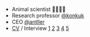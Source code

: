 - Animal scientist 🐷🐮🐶🐔
- Research professor [@konkuk](http://anis.konkuk.ac.kr/)
- CEO [@antller](http://antller.com/) 
- [CV](https://github.com/YoungjunNa/CV_YoungjunNa/blob/master/README.md) / Interview [1](https://krive.konkuk.ac.kr/42) [2](https://m.blog.naver.com/PostView.nhn?blogId=gf8200723&logNo=222113248537&navType=tl) [3](https://github.com/YoungjunNa/youngjunna/blob/master/%E1%84%83%E1%85%A6%E1%84%8B%E1%85%B5%E1%84%90%E1%85%A9%E1%84%85%E1%85%B5%E1%84%8B%E1%85%B5%E1%86%AB%E1%84%90%E1%85%A5%E1%84%87%E1%85%B2-%E1%84%8B%E1%85%A2%E1%86%AB%E1%84%90%E1%85%B3%E1%86%AF%E1%84%85%E1%85%A5.pdf) [4](https://youtu.be/5Sm5QVmmBrw) [5](https://www.youtube.com/watch?v=rfEC7SlcFrE)
